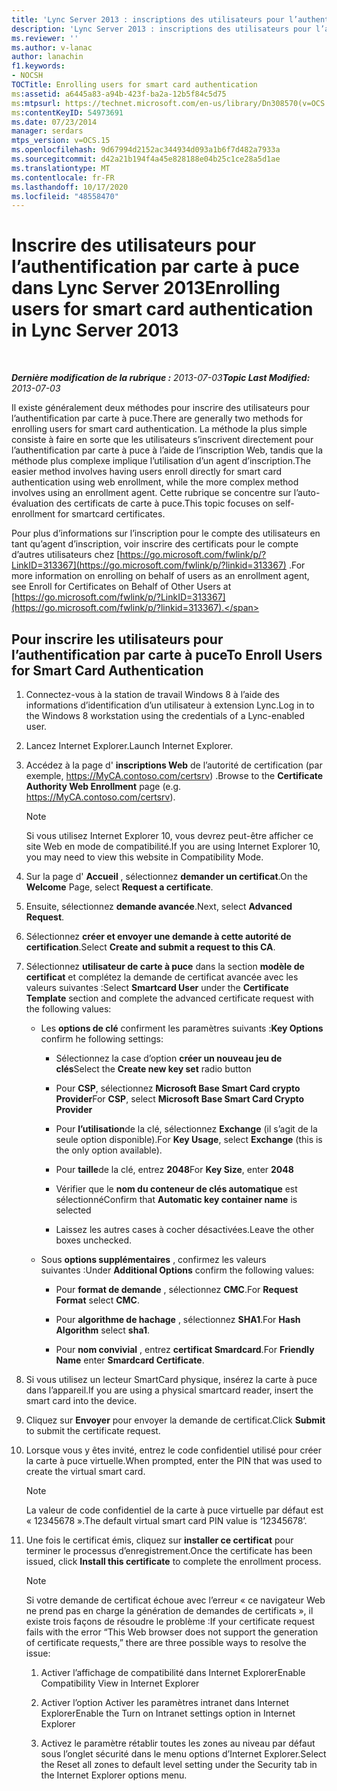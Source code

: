 ```yaml
---
title: 'Lync Server 2013 : inscriptions des utilisateurs pour l’authentification par carte à puce'
description: 'Lync Server 2013 : inscriptions des utilisateurs pour l’authentification par carte à puce.'
ms.reviewer: ''
ms.author: v-lanac
author: lanachin
f1.keywords:
- NOCSH
TOCTitle: Enrolling users for smart card authentication
ms:assetid: a6445a83-a94b-423f-ba2a-12b5f84c5d75
ms:mtpsurl: https://technet.microsoft.com/en-us/library/Dn308570(v=OCS.15)
ms:contentKeyID: 54973691
ms.date: 07/23/2014
manager: serdars
mtps_version: v=OCS.15
ms.openlocfilehash: 9d67994d2152ac344934d093a1b6f7d482a7933a
ms.sourcegitcommit: d42a21b194f4a45e828188e04b25c1ce28a5d1ae
ms.translationtype: MT
ms.contentlocale: fr-FR
ms.lasthandoff: 10/17/2020
ms.locfileid: "48558470"
---
```

# <a name="enrolling-users-for-smart-card-authentication-in-lync-server-2013"></a><span data-ttu-id="02734-103">Inscrire des utilisateurs pour l’authentification par carte à puce dans Lync Server 2013</span><span class="sxs-lookup"><span data-stu-id="02734-103">Enrolling users for smart card authentication in Lync Server 2013</span></span>

<div data-xmlns="http://www.w3.org/1999/xhtml">

<div class="topic" data-xmlns="http://www.w3.org/1999/xhtml" data-msxsl="urn:schemas-microsoft-com:xslt" data-cs="https://msdn.microsoft.com/">

<div data-asp="https://msdn2.microsoft.com/asp">



</div>

<div id="mainSection">

<div id="mainBody">

<span> </span>

<span data-ttu-id="02734-104">_**Dernière modification de la rubrique :** 2013-07-03_</span><span class="sxs-lookup"><span data-stu-id="02734-104">_**Topic Last Modified:** 2013-07-03_</span></span>

<span data-ttu-id="02734-105">Il existe généralement deux méthodes pour inscrire des utilisateurs pour l’authentification par carte à puce.</span><span class="sxs-lookup"><span data-stu-id="02734-105">There are generally two methods for enrolling users for smart card authentication.</span></span> <span data-ttu-id="02734-106">La méthode la plus simple consiste à faire en sorte que les utilisateurs s’inscrivent directement pour l’authentification par carte à puce à l’aide de l’inscription Web, tandis que la méthode plus complexe implique l’utilisation d’un agent d’inscription.</span><span class="sxs-lookup"><span data-stu-id="02734-106">The easier method involves having users enroll directly for smart card authentication using web enrollment, while the more complex method involves using an enrollment agent.</span></span> <span data-ttu-id="02734-107">Cette rubrique se concentre sur l’auto-évaluation des certificats de carte à puce.</span><span class="sxs-lookup"><span data-stu-id="02734-107">This topic focuses on self-enrollment for smartcard certificates.</span></span>

<span data-ttu-id="02734-108">Pour plus d’informations sur l’inscription pour le compte des utilisateurs en tant qu’agent d’inscription, voir inscrire des certificats pour le compte d’autres utilisateurs chez [https://go.microsoft.com/fwlink/p/?LinkID=313367](https://go.microsoft.com/fwlink/p/?linkid=313367) .</span><span class="sxs-lookup"><span data-stu-id="02734-108">For more information on enrolling on behalf of users as an enrollment agent, see Enroll for Certificates on Behalf of Other Users at [https://go.microsoft.com/fwlink/p/?LinkID=313367](https://go.microsoft.com/fwlink/p/?linkid=313367).</span></span>

<div>

## <a name="to-enroll-users-for-smart-card-authentication"></a><span data-ttu-id="02734-109">Pour inscrire les utilisateurs pour l’authentification par carte à puce</span><span class="sxs-lookup"><span data-stu-id="02734-109">To Enroll Users for Smart Card Authentication</span></span>

1.  <span data-ttu-id="02734-110">Connectez-vous à la station de travail Windows 8 à l’aide des informations d’identification d’un utilisateur à extension Lync.</span><span class="sxs-lookup"><span data-stu-id="02734-110">Log in to the Windows 8 workstation using the credentials of a Lync-enabled user.</span></span>

2.  <span data-ttu-id="02734-111">Lancez Internet Explorer.</span><span class="sxs-lookup"><span data-stu-id="02734-111">Launch Internet Explorer.</span></span>

3.  <span data-ttu-id="02734-112">Accédez à la page d' **inscriptions Web** de l’autorité de certification (par exemple, https://MyCA.contoso.com/certsrv) .</span><span class="sxs-lookup"><span data-stu-id="02734-112">Browse to the **Certificate Authority Web Enrollment** page (e.g. https://MyCA.contoso.com/certsrv).</span></span>
    
    <div>
    

    > [!NOTE]  
    > <span data-ttu-id="02734-113">Si vous utilisez Internet Explorer 10, vous devrez peut-être afficher ce site Web en mode de compatibilité.</span><span class="sxs-lookup"><span data-stu-id="02734-113">If you are using Internet Explorer 10, you may need to view this website in Compatibility Mode.</span></span>

    
    </div>

4.  <span data-ttu-id="02734-114">Sur la page d' **Accueil** , sélectionnez **demander un certificat**.</span><span class="sxs-lookup"><span data-stu-id="02734-114">On the **Welcome** Page, select **Request a certificate**.</span></span>

5.  <span data-ttu-id="02734-115">Ensuite, sélectionnez **demande avancée**.</span><span class="sxs-lookup"><span data-stu-id="02734-115">Next, select **Advanced Request**.</span></span>

6.  <span data-ttu-id="02734-116">Sélectionnez **créer et envoyer une demande à cette autorité de certification**.</span><span class="sxs-lookup"><span data-stu-id="02734-116">Select **Create and submit a request to this CA**.</span></span>

7.  <span data-ttu-id="02734-117">Sélectionnez **utilisateur de carte à puce** dans la section **modèle de certificat** et complétez la demande de certificat avancée avec les valeurs suivantes :</span><span class="sxs-lookup"><span data-stu-id="02734-117">Select **Smartcard User** under the **Certificate Template** section and complete the advanced certificate request with the following values:</span></span>
    
      - <span data-ttu-id="02734-118">Les **options de clé** confirment les paramètres suivants :</span><span class="sxs-lookup"><span data-stu-id="02734-118">**Key Options** confirm he following settings:</span></span>
        
          - <span data-ttu-id="02734-119">Sélectionnez la case d’option **créer un nouveau jeu de clés**</span><span class="sxs-lookup"><span data-stu-id="02734-119">Select the **Create new key set** radio button</span></span>
        
          - <span data-ttu-id="02734-120">Pour **CSP**, sélectionnez **Microsoft Base Smart Card crypto Provider**</span><span class="sxs-lookup"><span data-stu-id="02734-120">For **CSP**, select **Microsoft Base Smart Card Crypto Provider**</span></span>
        
          - <span data-ttu-id="02734-121">Pour **l’utilisation**de la clé, sélectionnez **Exchange** (il s’agit de la seule option disponible).</span><span class="sxs-lookup"><span data-stu-id="02734-121">For **Key Usage**, select **Exchange** (this is the only option available).</span></span>
        
          - <span data-ttu-id="02734-122">Pour **taille**de la clé, entrez **2048**</span><span class="sxs-lookup"><span data-stu-id="02734-122">For **Key Size**, enter **2048**</span></span>
        
          - <span data-ttu-id="02734-123">Vérifier que le **nom du conteneur de clés automatique** est sélectionné</span><span class="sxs-lookup"><span data-stu-id="02734-123">Confirm that **Automatic key container name** is selected</span></span>
        
          - <span data-ttu-id="02734-124">Laissez les autres cases à cocher désactivées.</span><span class="sxs-lookup"><span data-stu-id="02734-124">Leave the other boxes unchecked.</span></span>
    
      - <span data-ttu-id="02734-125">Sous **options supplémentaires** , confirmez les valeurs suivantes :</span><span class="sxs-lookup"><span data-stu-id="02734-125">Under **Additional Options** confirm the following values:</span></span>
        
          - <span data-ttu-id="02734-126">Pour **format de demande** , sélectionnez **CMC**.</span><span class="sxs-lookup"><span data-stu-id="02734-126">For **Request Format** select **CMC**.</span></span>
        
          - <span data-ttu-id="02734-127">Pour **algorithme de hachage** , sélectionnez **SHA1**.</span><span class="sxs-lookup"><span data-stu-id="02734-127">For **Hash Algorithm** select **sha1**.</span></span>
        
          - <span data-ttu-id="02734-128">Pour **nom convivial** , entrez **certificat Smardcard**.</span><span class="sxs-lookup"><span data-stu-id="02734-128">For **Friendly Name** enter **Smardcard Certificate**.</span></span>

8.  <span data-ttu-id="02734-129">Si vous utilisez un lecteur SmartCard physique, insérez la carte à puce dans l’appareil.</span><span class="sxs-lookup"><span data-stu-id="02734-129">If you are using a physical smartcard reader, insert the smart card into the device.</span></span>

9.  <span data-ttu-id="02734-130">Cliquez sur **Envoyer** pour envoyer la demande de certificat.</span><span class="sxs-lookup"><span data-stu-id="02734-130">Click **Submit** to submit the certificate request.</span></span>

10. <span data-ttu-id="02734-131">Lorsque vous y êtes invité, entrez le code confidentiel utilisé pour créer la carte à puce virtuelle.</span><span class="sxs-lookup"><span data-stu-id="02734-131">When prompted, enter the PIN that was used to create the virtual smart card.</span></span>
    
    <div>
    

    > [!NOTE]  
    > <span data-ttu-id="02734-132">La valeur de code confidentiel de la carte à puce virtuelle par défaut est « 12345678 ».</span><span class="sxs-lookup"><span data-stu-id="02734-132">The default virtual smart card PIN value is ‘12345678’.</span></span>

    
    </div>

11. <span data-ttu-id="02734-133">Une fois le certificat émis, cliquez sur **installer ce certificat** pour terminer le processus d’enregistrement.</span><span class="sxs-lookup"><span data-stu-id="02734-133">Once the certificate has been issued, click **Install this certificate** to complete the enrollment process.</span></span>
    
    <div>
    

    > [!NOTE]  
    > <span data-ttu-id="02734-134">Si votre demande de certificat échoue avec l’erreur « ce navigateur Web ne prend pas en charge la génération de demandes de certificats », il existe trois façons de résoudre le problème :</span><span class="sxs-lookup"><span data-stu-id="02734-134">If your certificate request fails with the error “This Web browser does not support the generation of certificate requests,” there are three possible ways to resolve the issue:</span></span> 
    > <OL>
    > <LI>
    > <P><span data-ttu-id="02734-135">Activer l’affichage de compatibilité dans Internet Explorer</span><span class="sxs-lookup"><span data-stu-id="02734-135">Enable Compatibility View in Internet Explorer</span></span></P>
    > <LI>
    > <P><span data-ttu-id="02734-136">Activer l’option Activer les paramètres intranet dans Internet Explorer</span><span class="sxs-lookup"><span data-stu-id="02734-136">Enable the Turn on Intranet settings option in Internet Explorer</span></span></P>
    > <LI>
    > <P><span data-ttu-id="02734-137">Activez le paramètre rétablir toutes les zones au niveau par défaut sous l’onglet sécurité dans le menu options d’Internet Explorer.</span><span class="sxs-lookup"><span data-stu-id="02734-137">Select the Reset all zones to default level setting under the Security tab in the Internet Explorer options menu.</span></span></P></LI></OL>

    
    </div>

</div>

</div>

<span> </span>

</div>

</div>

</div>

